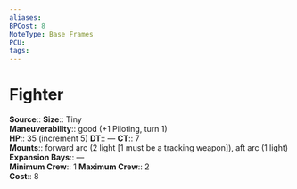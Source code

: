 ```yaml
---
aliases: 
BPCost: 8
NoteType: Base Frames
PCU: 
tags: 
---
```


# Fighter

 **Source**::
**Size**:: Tiny  
**Maneuverability**:: good (+1 Piloting, turn 1)  
**HP**:: 35 (increment 5)
**DT**:: —
**CT**:: 7  
**Mounts**:: forward arc (2 light [1 must be a tracking weapon]), aft arc (1 light)  
**Expansion Bays**:: —  
**Minimum Crew**:: 1
**Maximum Crew**:: 2  
**Cost**:: 8